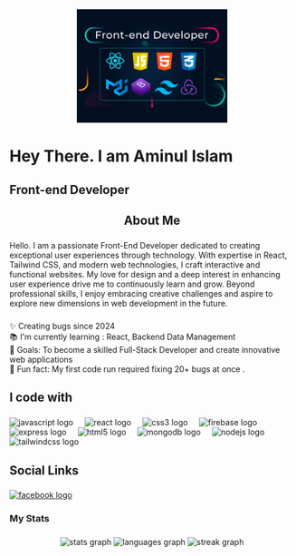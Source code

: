 <div align="center">
  <img height="200" src="https://github.com/SharminShopna/SharminShopna/blob/main/IMG_4486.JPG"  />
</div>

###

<h1 align="left">Hey There. I am Aminul Islam</h1>

###

<h2 align="left">Front-end Developer</h2>

###

<h2 align="center">About Me</h2>

###

<p align="left">Hello. I am a passionate Front-End Developer dedicated to creating exceptional user experiences through technology. With expertise in React, Tailwind CSS, and modern web technologies, I craft interactive and functional websites. My love for design and a deep interest in enhancing user experience drive me to continuously learn and grow. Beyond professional skills, I enjoy embracing creative challenges and aspire to explore new dimensions in web development in the future.</p>

###

<p align="left">✨ Creating bugs since  2024<br>📚 I'm currently learning : React, Backend Data Management<br>🎯 Goals: To become a skilled Full-Stack Developer and create innovative web applications<br>🎲 Fun fact: My first code run required fixing 20+ bugs at once .</p>

###

<h2 align="left">I code with</h2>

###

<div align="left">
  <img src="https://cdn.jsdelivr.net/gh/devicons/devicon/icons/javascript/javascript-original.svg" height="40" alt="javascript logo"  />
  <img width="12" />
  <img src="https://cdn.jsdelivr.net/gh/devicons/devicon/icons/react/react-original.svg" height="40" alt="react logo"  />
  <img width="12" />
  <img src="https://cdn.jsdelivr.net/gh/devicons/devicon/icons/css3/css3-original.svg" height="40" alt="css3 logo"  />
  <img width="12" />
  <img src="https://cdn.jsdelivr.net/gh/devicons/devicon/icons/firebase/firebase-plain.svg" height="40" alt="firebase logo"  />
  <img width="12" />
  <img src="https://cdn.jsdelivr.net/gh/devicons/devicon/icons/express/express-original.svg" height="40" alt="express logo"  />
  <img width="12" />
  <img src="https://cdn.jsdelivr.net/gh/devicons/devicon/icons/html5/html5-original.svg" height="40" alt="html5 logo"  />
  <img width="12" />
  <img src="https://cdn.jsdelivr.net/gh/devicons/devicon/icons/mongodb/mongodb-original.svg" height="40" alt="mongodb logo"  />
  <img width="12" />
  <img src="https://cdn.jsdelivr.net/gh/devicons/devicon/icons/nodejs/nodejs-original.svg" height="40" alt="nodejs logo"  />
  <img width="12" />
  <img src="https://cdn.jsdelivr.net/gh/devicons/devicon/icons/tailwindcss/tailwindcss-original-wordmark.svg" height="40" alt="tailwindcss logo"  />
</div>

###

<h2 align="left">Social Links</h2>

###

<div align="left">
  <a href="https://www.facebook.com/sharmin.shopna.338" target="_blank">
    <img src="https://raw.githubusercontent.com/maurodesouza/profile-readme-generator/master/src/assets/icons/social/facebook/default.svg" width="52" height="40" alt="facebook logo"  />
  </a>
</div>

###

<h3 align="left">My Stats</h3>

###

<div align="center">
  <img src="https://github-readme-stats.vercel.app/api?username=SharminShopna&hide_title=false&hide_rank=false&show_icons=true&include_all_commits=true&count_private=true&disable_animations=false&theme=dracula&locale=en&hide_border=false&order=1" height="150" alt="stats graph"  />
  <img src="https://github-readme-stats.vercel.app/api/top-langs?username=SharminShopna&locale=en&hide_title=false&layout=compact&card_width=320&langs_count=5&theme=dracula&hide_border=false&order=2" height="150" alt="languages graph"  />
  <img src="https://streak-stats.demolab.com?user=SharminShopna&locale=en&mode=daily&theme=dracula&hide_border=false&border_radius=5&order=3" height="150" alt="streak graph"  />
</div>
